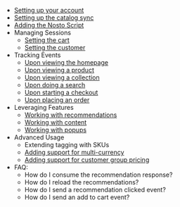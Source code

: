   * [Setting up your account](https://github.com/Nosto/techdocs/wiki/SPA:-Basics#Setting-up-your-account)
  * [Setting up the catalog sync](https://github.com/Nosto/techdocs/wiki/SPA:-Basics#setting-up-the-catalog-sync)
  * [Adding the Nosto Script](https://github.com/Nosto/techdocs/wiki/SPA:-Basics#Add-Nosto-script)
  * Managing Sessions
    * [Setting the cart
](https://github.com/Nosto/techdocs/wiki/SPA:-Basics#setting-the-cart)
    * [Setting the customer
](https://github.com/Nosto/techdocs/wiki/SPA:-Basics#setting-the-customer)
  * Tracking Events
    * [Upon viewing the homepage](https://github.com/Nosto/techdocs/wiki/SPA:-Basics#upon-viewing-the-homepage) 
    * [Upon viewing a product
](https://github.com/Nosto/techdocs/wiki/SPA:-Basics#upon-viewing-a-product)
    * [Upon viewing a collection
](https://github.com/Nosto/techdocs/wiki/SPA:-Basics#upon-viewing-a-collection)
    * [Upon doing a search
](https://github.com/Nosto/techdocs/wiki/SPA:-Basics#upon-doing-a-search)
    * [Upon starting a checkout
](https://github.com/Nosto/techdocs/wiki/SPA:-Basics#upon-starting-a-checkout)
    * [Upon placing an order](https://github.com/Nosto/techdocs/wiki/SPA:-Basics#upon-placing-an-order)
* Leveraging Features
  * [Working with recommendations](https://github.com/Nosto/techdocs/wiki/SPA:-Basics#working-with-recommendations)
  * [Working with content](https://github.com/Nosto/techdocs/wiki/SPA:-Basics#working-with-content)
  * [Working with popups](https://github.com/Nosto/techdocs/wiki/SPA:-Basics#working-with-popups)
* Advanced Usage
  * Extending tagging with SKUs
  * [Adding support for multi-currency](https://github.com/Nosto/techdocs/wiki/SPA:-Adding-support-for-multi-currency)
  * [Adding support for customer group pricing](https://github.com/Nosto/techdocs/wiki/SPA:-Adding-support-for-customer-group-pricing)
* FAQ:
  * How do I consume the recommendation response?
  * How do I reload the recommendations?
  * How do I send a recommendation clicked event?
  * How do I send an add to cart event?